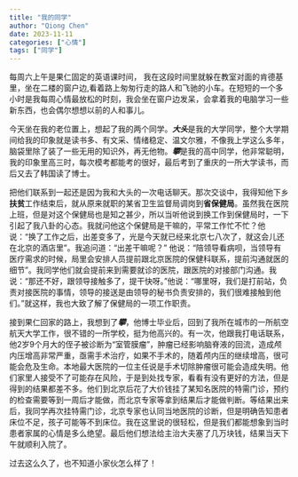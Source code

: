 ```yaml
---
title: "我的同学"
author: "Qiong Chen"
date: 2023-11-11
categories: ["心情"]
tags: ["同学"]
---
```


每周六上午是果仁固定的英语课时间， 我在这段时间里就躲在教室对面的肯德基里，坐在二楼的窗户边,看着路上匆匆行走的路人和飞驰的小车。在短短的一个多小时是我每周心情最放松的时刻，我会坐在窗户边发呆，会拿着我的电脑学习一些新东西，也会偶尔想想以前的人和事儿。

今天坐在我的老位置上，想起了我的两个同学。***大头***是我的大学同学，整个大学期间给我的印象就是读书多、有文采、情绪稳定、温文尔雅，不像我上学这么多年，脑袋里除了装了一些无用的知识外，再无他物。***攀***是我的高中同学，他非常聪明，我的印象里高三时，每次模考都能考的很好，最后考到了重庆的一所大学读书，而后又去了韩国读了博士。

把他们联系到一起还是因为我和大头的一次电话聊天。那次交谈中，我得知他下乡**扶贫**工作结束后，就从原来就职的某省卫生监督局调岗到**省保健局**。虽然我在医院上班，但是对这个保健局也是知之甚少，所以当听他说到换工作到保健局时，一下引起了我八卦的心态。我就问他这个保健局是干嘛的，平常工作忙不忙？他说：“换了工作之后，出差变多了，光是今天就已经来北京七八次了，就这会儿还在北京的酒店里”。我追问道：“出差干嘛呢？” 他说：“陪领导看病呗，当领导有医疗需求的时候，局里会安排人员提前跟北京医院的保健科联系，提前沟通就医的细节”。我同学他们就会提前来到需要就诊的医院，跟医院的对接部门沟通。我说：“那还不好，跟领导接触多了，提干快呀。”他说：“哪里呀，我们是打前站，负责对接医院的事情，领导的接送是由领导的秘书负责安排的，我们很难接触到他们。”就这样，我也大致了解了保健局的一项工作职责。

接到果仁回家的路上，我想到了***攀***，他博士毕业后，回到了我所在城市的一所航空航天大学工作，很不错的一所学校，挺为他高兴的。有一次，他跟我打电话联系，他2岁9个月大的侄子被诊断为“室管膜瘤”，肿瘤已经影响脑脊液的回流，造成颅内压增高非常严重，亟需手术治疗，如果不手术的，随着颅内压的继续增高，很可能会危及生命。本地最大医院的一位主任说是手术切除肿瘤很可能会造成失明。他们家里人接受不了可能存在风险，于是到处找专家，看看有没有更好的方法，但是得到的结果都差不多。他们到北京后花了大价钱挂了某知名医院的特需门诊，预约的检查需要等到一周后才能做，而北京专家等拿到结果后才能做判断。等结果出来后，我同学再次挂特需门诊，北京专家也认同当地医院的诊断，但是明确告知患者床位不足，孩子可能等不到床位。我在这里说的很轻松，但是我们都能想象到当时患者家属的心情是多么绝望。最后他们想法给主治大夫塞了几万块钱，结果当天下午就顺利入院了。

过去这么久了，也不知道小家伙怎么样了！


